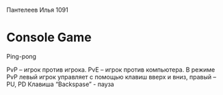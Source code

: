 Пантелеев Илья 1091

# Console Game
Ping-pong

PvP – игрок против игрока.
PvE – игрок против компьютера.
В режиме PvP левый игрок управляет с помощью клавиш вверх и вниз, правый – PU, PD
Клавиша “Backspase” - пауза
